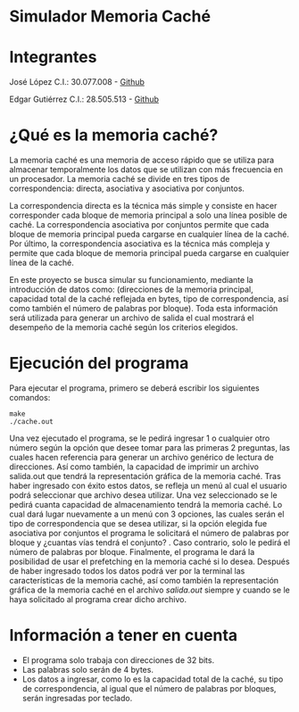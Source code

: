 # Simulador Memoria Caché
# Integrantes

 José López C.I.: 30.077.008 - [Github](https://github.com/JoseLopez3)

 Edgar Gutiérrez C.I.: 28.505.513 - [Github](https://github.com/zayans13)

# ¿Qué es la memoria caché?

La memoria caché es una memoria de acceso rápido que se utiliza para almacenar temporalmente los datos que se utilizan con más frecuencia en un procesador.
La memoria caché se divide en tres tipos de correspondencia: directa, asociativa y asociativa por conjuntos.


La correspondencia directa es la técnica más simple y consiste en hacer corresponder cada bloque de memoria principal a solo una línea posible de caché.
La correspondencia asociativa por conjuntos permite que cada bloque de memoria principal pueda cargarse en cualquier línea de la caché.
Por último, la correspondencia asociativa es la técnica más compleja y permite que cada bloque de memoria principal pueda cargarse en cualquier línea de la caché.


En este proyecto se busca simular su funcionamiento, mediante la introducción de datos como: (direcciones de la memoria principal, capacidad total de la caché reflejada en bytes, tipo de correspondencia, así como también el número de palabras por bloque). Toda esta información será utilizada para generar un archivo de salida el cual mostrará el desempeño de la memoria caché según los criterios elegidos.

# Ejecución del programa

Para ejecutar el programa, primero se deberá escribir los siguientes comandos:

```  
make 
./cache.out
```

Una vez ejecutado el programa, se le pedirá ingresar 1 o cualquier otro número según la opción que desee tomar para las primeras 2 preguntas, las cuales hacen referencia para generar un archivo genérico de lectura de direcciones. Así como también, la capacidad de imprimir un archivo salida.out que tendrá la representación gráfica de la memoria caché. Tras haber ingresado con éxito estos datos, se refleja un menú al cual el usuario podrá seleccionar que archivo desea utilizar. Una vez seleccionado se le pedirá cuanta capacidad de almacenamiento tendrá la memoria caché. Lo cual dará lugar nuevamente a un menú con 3 opciones, las cuales serán el tipo de correspondencia que se desea utilizar, si la opción elegida fue asociativa por conjuntos el programa le solicitará el número de palabras por bloque y ¿cuantas vías tendrá el conjunto? . Caso contrario, solo le pedirá
el número de palabras por bloque. Finalmente, el programa le dará la posibilidad de usar el prefetching en la memoria caché si lo desea. Después de haber ingresado todos los datos podrá ver por la terminal las características de la memoria caché, así como también la representación gráfica de la memoria caché en el archivo *salida.out* siempre y cuando se le haya solicitado al programa crear dicho archivo.

# Información a tener en cuenta

- El programa solo trabaja con direcciones de 32 bits.  
- Las palabras solo serán de 4 bytes.  
- Los datos a ingresar, como lo es la capacidad total de la caché, su tipo de correspondencia, al igual que el número de palabras por bloques, serán ingresadas por teclado.

